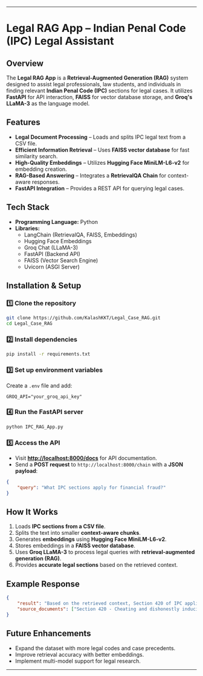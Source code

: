 

---

# **Legal RAG App – Indian Penal Code (IPC) Legal Assistant**  

## **Overview**  
The **Legal RAG App** is a **Retrieval-Augmented Generation (RAG)** system designed to assist legal professionals, law students, and individuals in finding relevant **Indian Penal Code (IPC)** sections for legal cases. It utilizes **FastAPI** for API interaction, **FAISS** for vector database storage, and **Groq's LLaMA-3** as the language model.  

## **Features**  
- **Legal Document Processing** – Loads and splits IPC legal text from a CSV file.  
- **Efficient Information Retrieval** – Uses **FAISS vector database** for fast similarity search.  
- **High-Quality Embeddings** – Utilizes **Hugging Face MiniLM-L6-v2** for embedding creation.  
- **RAG-Based Answering** – Integrates a **RetrievalQA Chain** for context-aware responses.  
- **FastAPI Integration** – Provides a REST API for querying legal cases.  

## **Tech Stack**  
- **Programming Language:** Python  
- **Libraries:**  
  - LangChain (RetrievalQA, FAISS, Embeddings)  
  - Hugging Face Embeddings  
  - Groq Chat (LLaMA-3)  
  - FastAPI (Backend API)  
  - FAISS (Vector Search Engine)  
  - Uvicorn (ASGI Server)  

## **Installation & Setup**  

### 1️⃣ **Clone the repository**  
```bash
git clone https://github.com/KalashKKT/Legal_Case_RAG.git
cd Legal_Case_RAG
```

### 2️⃣ **Install dependencies**  
```bash
pip install -r requirements.txt
```

### 3️⃣ **Set up environment variables**  
Create a `.env` file and add:  
```
GROQ_API="your_groq_api_key"
```

### 4️⃣ **Run the FastAPI server**  
```bash
python IPC_RAG_App.py
```

### 5️⃣ **Access the API**  
- Visit **[http://localhost:8000/docs](http://localhost:8000/docs)** for API documentation.  
- Send a **POST request** to `http://localhost:8000/chain` with a **JSON payload**:  
```json
{
    "query": "What IPC sections apply for financial fraud?"
}
```

## **How It Works**  
1. Loads **IPC sections from a CSV file**.  
2. Splits the text into smaller **context-aware chunks**.  
3. Generates **embeddings** using **Hugging Face MiniLM-L6-v2**.  
4. Stores embeddings in a **FAISS vector database**.  
5. Uses **Groq LLaMA-3** to process legal queries with **retrieval-augmented generation (RAG)**.  
6. Provides **accurate legal sections** based on the retrieved context.  

## **Example Response**  
```json
{
    "result": "Based on the retrieved context, Section 420 of IPC applies to financial fraud cases.",
    "source_documents": ["Section 420 - Cheating and dishonestly inducing delivery of property..."]
}
```

## **Future Enhancements**  
- Expand the dataset with more legal codes and case precedents.  
- Improve retrieval accuracy with better embeddings.  
- Implement multi-model support for legal research.  

---
